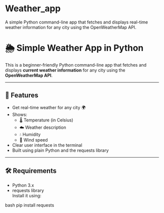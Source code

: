 # Weather_app
A simple Python command-line app that fetches and displays real-time weather information for any city using the OpenWeatherMap API.

# 🌦️ Simple Weather App in Python
This is a beginner-friendly Python command-line app that fetches and displays **current weather information** for any city using the **OpenWeatherMap API**.

---

## 🚀 Features

- Get real-time weather for any city 🌍  
- Shows:
  - 🌡️ Temperature (in Celsius)
  - ☁️ Weather description
  - 💧 Humidity
  - 🍃 Wind speed
- Clear user interface in the terminal
- Built using plain Python and the requests library

---

## 🛠️ Requirements

- Python 3.x
- requests library  
  Install it using:
  
bash
  pip install requests

